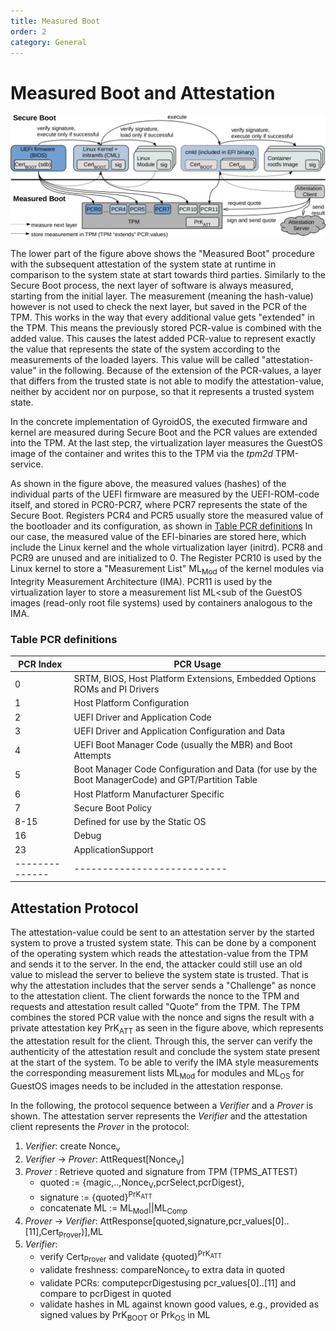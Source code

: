 ```yaml
---
title: Measured Boot
order: 2
category: General
---
```


# Measured Boot and Attestation

![secure and measured boot](../../img/secure_measured_boot_impl_cml-crop.png "GyroidOS Secure and Measured Boot")

The lower part of the figure above shows the "Measured Boot" procedure with the subsequent attestation of the system state at runtime in comparison to the system state at start towards third parties.
Similarly to the Secure Boot process, the next layer of software is always measured, starting from the initial layer.
The measurement (meaning the hash-value) however is not used to check the next layer, but saved in the PCR of the TPM.
This works in the way that every additional value gets "extended" in the TPM.
This means the previously stored PCR-value is combined with the added value.
This causes the latest added PCR-value to represent exactly the value that represents the state of the system according to the measurements of the loaded layers.
This value will be called "attestation-value" in the following.
Because of the extension of the PCR-values, a layer that differs from the trusted state is not able to modify the attestation-value, neither by accident nor on purpose, so that it represents a trusted system state.

In the concrete implementation of GyroidOS, the executed firmware and kernel are measured during Secure Boot and the PCR values are extended into the TPM.
At the last step, the virtualization layer measures the GuestOS image of the container and writes this to the TPM via the _tpm2d_ TPM-service.

As shown in the figure above, the measured values (hashes) of the individual parts of the UEFI firmware are measured by the UEFI-ROM-code itself, and stored in PCR0-PCR7, where PCR7 represents the state of the Secure Boot.
Registers PCR4 and PCR5 usually store the measured value of the bootloader and its configuration, as shown in [Table PCR definitions](#table-pcr-definitions)
In our case, the measured value of the EFI-binaries are stored here, which include the Linux kernel and the whole virtualization layer (initrd).
PCR8 and PCR9 are unused and are initialized to 0.
The Register PCR10 is used by the Linux kernel to store a "Measurement List" ML<sub>Mod</sub> of the kernel modules via Integrity Measurement Architecture (IMA).
PCR11 is used by the virtualization layer to store a measurement list ML<sub<OS></sub> of the GuestOS images (read-only root file systems) used by containers analogous to the IMA.

### Table PCR definitions

|<b>PCR Index</b> | <b>PCR Usage</b> |
|--------------|---------------------------|
|0| SRTM, BIOS, Host Platform Extensions, Embedded Options ROMs and PI Drivers
|1| Host Platform Configuration
|2| UEFI Driver and Application Code
|3| UEFI Driver and Application Configuration and Data
|4| UEFI Boot Manager Code (usually the MBR) and Boot Attempts
|5| Boot Manager Code Configuration and Data (for use by the Boot ManagerCode) and GPT/Partition Table
|6| Host Platform Manufacturer Specific
|7| Secure Boot Policy
|8-15| Defined for use by the Static OS
|16| Debug
|23| ApplicationSupport
|--------------|---------------------------|


## Attestation Protocol

The attestation-value could be sent to an attestation server by the started system to prove a trusted system state.
This can be done by a component of the operating system which reads the attestation-value from the TPM and sends it to the server.
In the end, the attacker could still use an old value to mislead the server to believe the system state is trusted.
That is why the attestation includes that the server sends a "Challenge" as nonce to the attestation client.
The client forwards the nonce to the TPM and requests and attestation result called "Quote" from the TPM.
The TPM combines the stored PCR value with the nonce and signs the result with a private attestation key PrK<sub>ATT</sub> as seen in the figure above, which represents the attestation result for the client.
Through this, the server can verify the authenticity of the attestation result and conclude the system state present at the start of the system.
To be able to verify the IMA style measurements the corresponding measurement lists ML<sub>Mod</sub> for
modules and ML<sub>OS</sub> for GuestOS images needs to be
included in the attestation response.

In the following, the protocol sequence between a _Verifier_ and a _Prover_ is shown.
The attestation server represents the _Verifier_ and the attestation client represents the _Prover_
in the protocol:

1. _Verifier_: create Nonce<sub>v</sub>
2. _Verifier_ -> _Prover_: AttRequest[Nonce<sub>V</sub>]
3. _Prover_ : Retrieve quoted and signature from TPM (TPMS\_ATTEST)
    * quoted := {magic,..,Nonce<sub>V</sub>,pcrSelect,pcrDigest},
    * signature := {quoted}<sup>PrK<sub>ATT</sub></sup>
    * concatenate ML := ML<sub>Mod</sub>\|\|ML<sub>Comp</sub>
4. _Prover_ -> _Verifier_: AttResponse[quoted,signature,pcr\_values[0]..[11],Cert<sub>Prover</sub>)],ML
5. _Verifier_:
    * verify Cert<sub>Prover</sub> and validate {quoted}<sup>PrK<sub>ATT</sub></sup>
    * validate freshness: compareNonce<sub>V</sub> to extra data in quoted
    * validate PCRs: computepcrDigestusing pcr\_values[0]..[11] and compare to pcrDigest in quoted
    * validate hashes in ML against known good values, e.g., provided as signed values by PrK<sub>BOOT</sub> or Prk<sub>OS</sub> in ML

